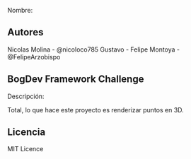 Nombre:


Autores
-------

Nicolas Molina - @nicoloco785
Gustavo -
Felipe Montoya - @FelipeArzobispo


BogDev Framework Challenge
--------------------------

Descripción:



Total, lo que hace este proyecto es renderizar puntos en 3D.


Licencia
--------
MIT Licence



